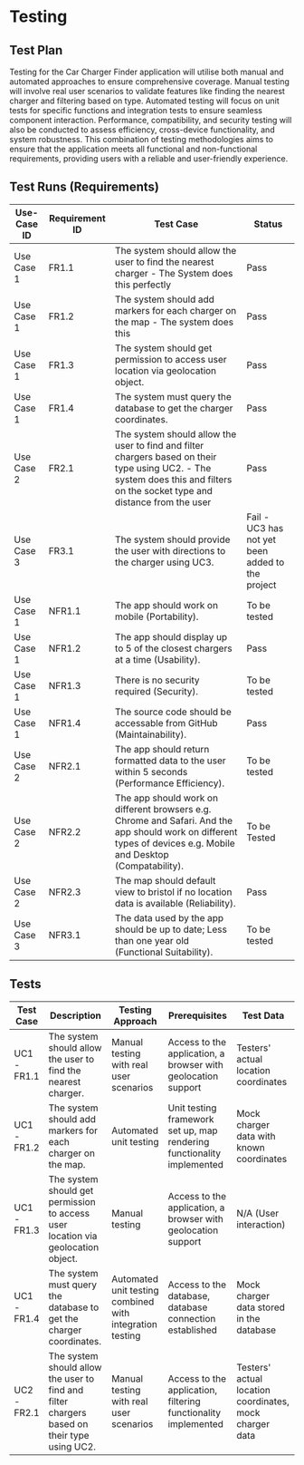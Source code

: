 # Testing

## Test Plan
Testing for the Car Charger Finder application will utilise both manual and automated approaches to ensure comprehensive coverage. Manual testing will involve real user scenarios to validate features like finding the nearest charger and filtering based on type. Automated testing will focus on unit tests for specific functions and integration tests to ensure seamless component interaction. Performance, compatibility, and security testing will also be conducted to assess efficiency, cross-device functionality, and system robustness. This combination of testing methodologies aims to ensure that the application meets all functional and non-functional requirements, providing users with a reliable and user-friendly experience.

## Test Runs (Requirements)

| Use-Case ID | Requirement ID | Test Case | Status |
| ----------- | -------------- | --------- | ------ |
| Use Case 1 | FR1.1 | The system should allow the user to find the nearest charger - The System does this perfectly | Pass|
| Use Case 1 | FR1.2 | The system should add markers for each charger on the map - The system does this | Pass |
| Use Case 1 | FR1.3 | The system should get permission to access user location via geolocation object. | Pass |
| Use Case 1 | FR1.4 | The system must query the database to get the charger coordinates. | Pass |
| Use Case 2 | FR2.1 | The system should allow the user to find and filter chargers based on their type using UC2. - The system does this and filters on the socket type and distance from the user | Pass |
| Use Case 3 | FR3.1 | The system should provide the user with directions to the charger using UC3. | Fail - UC3 has not yet been added to the project |
| Use Case 1 | NFR1.1 | The app should work on mobile (Portability). | To be tested |
| Use Case 1 | NFR1.2 | The app should display up to 5 of the closest chargers at a time (Usability). | Pass |
| Use Case 1 | NFR1.3 | There is no security required (Security). | To be tested |
| Use Case 1 | NFR1.4 | The source code should be accessable from GitHub (Maintainability). | Pass |
| Use Case 2 | NFR2.1 | The app should return formatted data to the user within 5 seconds (Performance Efficiency). | To be tested |
| Use Case 2 | NFR2.2 | The app should work on different browsers e.g. Chrome and Safari. And the app should work on different types of devices e.g. Mobile and Desktop (Compatability). | To be Tested |
| Use Case 2 | NFR2.3 | The map should default view to bristol if no location data is available (Reliability). | Pass | 
| Use Case 3 | NFR3.1 | The data used by the app should be up to date; Less than one year old (Functional Suitability). | To be tested |

## Tests

| Test Case | Description               | Testing Approach            | Prerequisites     | Test Data               |
|-----------|---------------------------|-----------------------------|-------------------|-------------------------|
| UC1 - FR1.1 | The system should allow the user to find the nearest charger.                                                         | Manual testing with real user scenarios                            | Access to the application, a browser with geolocation support | Testers' actual location coordinates                  |
| UC1 - FR1.2 | The system should add markers for each charger on the map.                                                             | Automated unit testing                                              | Unit testing framework set up, map rendering functionality implemented | Mock charger data with known coordinates             |
| UC1 - FR1.3 | The system should get permission to access user location via geolocation object.                                       | Manual testing                                                       | Access to the application, a browser with geolocation support | N/A (User interaction)                               |
| UC1 - FR1.4 | The system must query the database to get the charger coordinates.                                                     | Automated unit testing combined with integration testing            | Access to the database, database connection established | Mock charger data stored in the database             |
| UC2 - FR2.1 | The system should allow the user to find and filter chargers based on their type using UC2.                            | Manual testing with real user scenarios                            | Access to the application, filtering functionality implemented | Testers' actual location coordinates, mock charger data |

